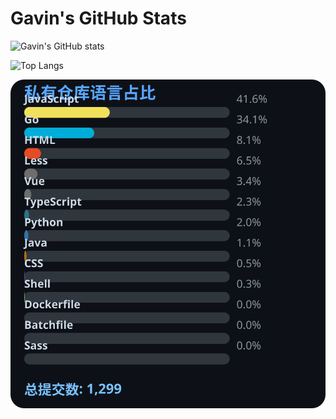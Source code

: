 # Gavin's GitHub Stats

![Gavin's GitHub stats](https://github-readme-stats.vercel.app/api?username=gavinhaydy&show_icons=true&theme=tokyonight)

![Top Langs](https://github-readme-stats.vercel.app/api/top-langs/?username=gavinhaydy&layout=compact)






















































<!-- PRIVATE_STATS_START -->
![私有仓库统计](./.github/private-stats.svg)
<!-- PRIVATE_STATS_END -->





















































